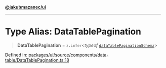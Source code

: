 [**@jakubmazanec/ui**](../README.md)

---

# Type Alias: DataTablePagination

> **DataTablePagination** = `z.infer`\<_typeof_
> [`dataTablePaginationSchema`](../variables/dataTablePaginationSchema.md)\>

Defined in:
[packages/ui/source/components/data-table/DataTablePagination.ts:18](https://github.com/jakubmazanec/tools/blob/6fe16df773d5da14c29261ea934e72b3f99fabb7/packages/ui/source/components/data-table/DataTablePagination.ts#L18)
